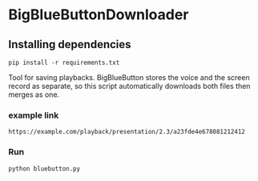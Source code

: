 # BigBlueButtonDownloader

## Installing dependencies

`pip install -r requirements.txt`

Tool for saving playbacks.
BigBlueButton stores the voice and the screen record as separate, so this script automatically downloads both files then merges as one. 

### example link

`https://example.com/playback/presentation/2.3/a23fde4e678081212412`


### Run
`python bluebutton.py`

